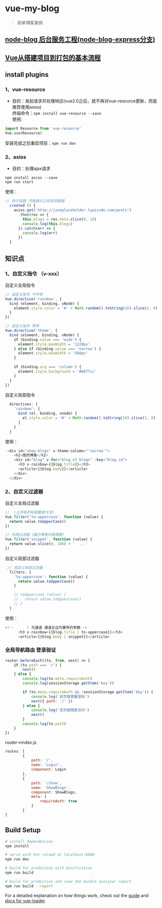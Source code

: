 # vue-my-blog

> 简单博客案例

## [node-blog 后台服务工程(node-blog-express分支)](https://github.com/szjzszjz/node-blog/tree/node-blog-express)

## [Vue从搭建项目到打包的基本流程](http://note.youdao.com/noteshare?id=7d723b445de3c0bad26a6bd94f18483b&sub=953B8B7E4F1F405DA214CCCDC8672B08)

## install plugins
### 1、vue-resource  
* 目的：发起请求并处理响应(vue2.0之后，就不再对vue-resource更新，而是推荐使用axios)  
终端命令：`npm install vue-resource --save`  
使用:  
```javascript
import Resource from 'vue-resource'  
Vue.use(Resource)  

``` 
安装完成之后重启项目：`npm run dev `

### 2、axios  
* 目的：处理ajax请求    
```text
npm install axios --save
npm run start
```  
使用：
```js
// 钩子函数 页面展示之前请求数据
  created () {
    axios.get('http://jsonplaceholder.typicode.com/posts')
      .then(res => {
        this.blogs = res.data.slice(0, 10)
        console.log(this.blogs)
      }).catch(err => {
        console.log(err)
      })
  }
```

## 知识点  
### 1、自定义指令 （v-xxx）  
自定义全局指令  
```js
// 自定义指令 不传参
Vue.directive('rainbow', {
  bind (element, binding, vNode) {
    element.style.color = '#' + Math.random().toString(16).slice(2, 8)
  }
})

// 自定义指令 带参
Vue.directive('theme', {
  bind (element, binding, vNode) {
    if (binding.value === 'wide') {
      element.style.maxWidth = '1220px'
    } else if (binding.value === 'narrow') {
      element.style.maxWidth = '560px'
    }
    
    if (binding.arg === 'column') {
      element.style.background = '#6677cc'
    }
  }
})
```
自定义局部指令
```js
  directives: {
    'rainbow': {
      bind (el, binding, vnode) {
        el.style.color = '#' + Math.random().toString(16).slice(2, 8)
      }
    }
  }
```
使用：
```js
 <div id="show-blogs" v-theme:column="'narrow'">
    <h2>我的博客</h2>
    <div id="blog" v-for="blog of blogs" :key="blog.id">
      <h3 v-rainbow>{{blog.title}}</h3>
      <article>{{blog.body}}</article>
    </div>
  </div>
```

### 2、自定义过滤器  
自定义全局过滤器
```js
//  (让所有的标题都是大写)
Vue.filter('to-uppercase', function (value) {
  return value.toUpperCase()
})

// 利用过滤器（展示博客内容摘要）
Vue.filter('snippet', function (value) {
  return value.slice(0, 100) + '  ...'
})
```
自定义局部过滤器
```js
 // 自定义局部过滤器
  filters: {
    'to-uppercase': function (value) {
      return value.toUpperCase()
    }

    // toUppercase (value) {
    //   return value.toUpperCase()
    // }
  }
```
使用：  
```js
<!--      | 为通道 通道左边为要传的参数-->
      <h3 v-rainbow>{{blog.title | to-uppercase}}</h3>
      <article>{{blog.body | snippet}}</article>
```
### 全局导航路由 登录验证
```js
router.beforeEach((to, from, next) => {
    if (to.path === '/') {
        next()
    } else {
        console.log(to.meta.requireAuth)
        console.log(sessionStorage.getItem('key'))

        if (to.meta.requireAuth && !sessionStorage.getItem('key')) {
            console.log('该页面需要登陆')
            next({ path: '/' })
        } else {
            console.log('该页面随意访问')
            next()
        }
        console.log(to.path)
    }
})
```
router->index.js  
```js
routes: [
        {
            path: '/',
            name: 'Login',
            component: Login
        },
        {
            path: '/show',
            name: 'ShowBlogs',
            component: ShowBlogs,
            meta: {
                requireAuth: true
            }
        }
]
```

## Build Setup

``` bash
# install dependencies
npm install

# serve with hot reload at localhost:8080
npm run dev

# build for production with minification
npm run build

# build for production and view the bundle analyzer report
npm run build --report
```
For a detailed explanation on how things work, check out the [guide](http://vuejs-templates.github.io/webpack/) and [docs for vue-loader](http://vuejs.github.io/vue-loader).
